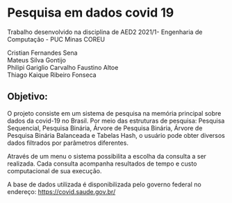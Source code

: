 # Pesquisa em dados covid 19
Trabalho desenvolvido na disciplina de AED2 2021/1- Engenharia de Computação - PUC Minas COREU

Cristian Fernandes Sena
<br>Mateus Silva Gontijo
<br>Philipi Gariglio Carvalho Faustino Altoe
<br>Thiago Kaique Ribeiro Fonseca

## Objetivo:
O projeto consiste em um sistema de pesquisa na memória principal sobre dados da covid-19 no Brasil. Por meio das estruturas de pesquisa: Pesquisa Sequencial, Pesquisa Binária, Árvore de Pesquisa Binária, Árvore de Pesquisa Binária Balanceada e Tabelas Hash, o usuário pode obter diversos dados filtrados por parâmetros diferentes.

Através de um menu o sistema possibilita a escolha da consulta a ser realizada. Cada consulta acompanha resultados de tempo e custo computacional de sua execução.

A base de dados utilizada é disponibilizada pelo governo federal no endereço: https://covid.saude.gov.br/
